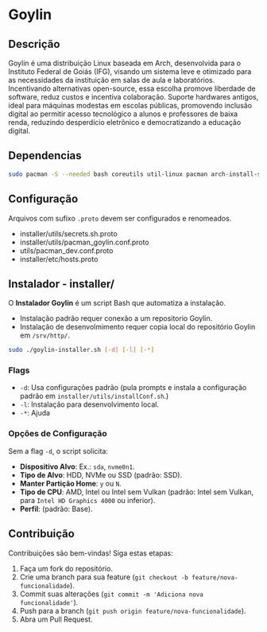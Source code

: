 # Goylin

## Descrição

Goylin é uma distribuição Linux baseada em Arch, desenvolvida para o Instituto Federal de Goiás (IFG), visando um sistema leve e otimizado para as necessidades da instituição em salas de aula e laboratórios. Incentivando alternativas open-source, essa escolha promove liberdade de software, reduz custos e incentiva colaboração.
Suporte hardwares antigos, ideal para máquinas modestas em escolas públicas, promovendo inclusão digital ao permitir acesso tecnológico a alunos e professores de baixa renda, reduzindo desperdício eletrônico e democratizando a educação digital.


## Dependencias
```bash
sudo pacman -S --needed bash coreutils util-linux pacman arch-install-scripts grep awk sed sudo lsof attr wipefs timedatectl gimp inkscape
```

## Configuração
Arquivos com sufixo `.proto` devem ser configurados e renomeados.

- installer/utils/secrets.sh.proto
- installer/utils/pacman_goylin.conf.proto
- utils/pacman_dev.conf.proto
- installer/etc/hosts.proto


## Instalador - installer/
O **Instalador Goylin** é um script Bash que automatiza a instalação.
- Instalação padrão requer conexão a um repositorio Goylin.
- Instalação de desenvolmimento requer copia local do repositório Goylin em `/srv/http/`.

```bash
sudo ./goylin-installer.sh [-d] [-l] [-*]
```

### Flags

- `-d`: Usa configurações padrão (pula prompts e instala a configuração padrão em `installer/utils/installConf.sh`.)
- `-l`: Instalação para desenvolvimento local.
- `-*`: Ajuda

### Opções de Configuração
Sem a flag `-d`, o script solicita:

- **Dispositivo Alvo**: Ex.: `sda`, `nvme0n1`.
- **Tipo de Alvo**: HDD, NVMe ou SSD (padrão: SSD).
- **Manter Partição Home**: `y` ou `N`.
- **Tipo de CPU**: AMD, Intel ou Intel sem Vulkan (padrão: Intel sem Vulkan, para `Intel HD Graphics 4000` ou inferior).
- **Perfil**: (padrão: Base).


## Contribuição
Contribuições são bem-vindas! Siga estas etapas:

1. Faça um fork do repositório.
2. Crie uma branch para sua feature (`git checkout -b feature/nova-funcionalidade`).
3. Commit suas alterações (`git commit -m 'Adiciona nova funcionalidade'`).
4. Push para a branch (`git push origin feature/nova-funcionalidade`).
5. Abra um Pull Request.
